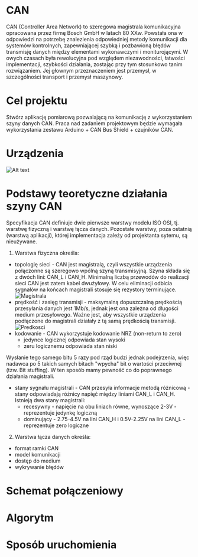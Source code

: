# CAN
CAN (Controller Area Network) to szeregowa magistrala komunikacyjna opracowana przez firmę Bosch GmbH w latach 80 XXw. Powstała ona w odpowiedzi na potrzebę znalezienia odpowiedniej metody komunikacji dla systemów kontrolnych, zapewniającej szybką i pozbawioną błędów transmisję danych między elementami wykonawczymi i moniturojącymi. W owych czasach była rewolucyjna pod względem niezawodności, łatwości implementacji, szybkości działania, zostając przy tym stosunkowo tanim rozwiązaniem. Jej głownym przeznaczeniem jest przemysł, w szczególności transport i przemysł maszynowy. 
# Cel projektu
Stwórz aplikację pomiarową pozwalającą na komunikację z wykorzystaniem szyny danych CAN. Praca nad zadaniem projektowym będzie wymagała wykorzystania zestawu Arduino + CAN Bus Shield + czujników CAN.
# Urządzenia
![Alt text](http://smartrobots.pl/image/cache/catalog/arduino/leonardo-1-800x800.jpg "Arduino Leonardo")
# Podstawy teoretyczne działania szyny CAN
Specyfikacja CAN definiuje dwie pierwsze warstwy modelu ISO OSI, tj. warstwę fizyczną i warstwę łącza danych. Pozostałe warstwy, poza ostatnią (warstwą aplikacji), której implementacja zależy od projektanta sytemu, są nieużywane. 
1. Warstwa fizyczna określa:
  - topologię sieci - CAN jest magistralą, czyli wszystkie urządzenia połączonne są szeregowo wpólną szyną transmisyjną. Szyna składa się z dwóch lini: CAN_L i CAN_H. Minimalną liczbą przewodów do realizacji sieci CAN jest zatem kabel dwużyłowy. W celu eliminacji odbicia sygnałów na końcach magistrali stosuje się rezystory terminujące.
  ![Magistrala](http://mikrokontroler.pl/wp-content/uploads/artykuly/Interfejs_komunikacyjny_CAN_podstawy/rys3.jpg)
  - prędkość i zasięg transmisji - maksymalną dopuszczalną prędkością przesyłania danych jest 1Mb/s, jednak jest ona zależna od długości medium przesyłowego. Ważne jest, aby wszystkie urządzenia podłączone do magistrali działały z tą samą prędkością transmisji.  
  ![Predkosci](http://mikrokontroler.pl/wp-content/uploads/artykuly/Interfejs_komunikacyjny_CAN_podstawy/rys4.png)
  - kodowanie -  CAN wykorzystuje kodowanie NRZ (non-return to zero)
    - jedynce logicznej odpowiada stan wysoki
    - zeru logicznemu odpowiada stan niski
    
  Wysłanie tego samego bitu 5 razy pod rząd budzi jednak podejrzenia, więc nadawca po 5 takich samych bitach "wpycha" bit o wartości przeciwnej (tzw. Bit stuffing). W ten sposób mamy pewność co do poprawnego działania magistrali.
    
  - stany sygnału magistrali - CAN przesyła informacje metodą różnicową - stany odpowiadają różnicy napięć między liniami CAN_L i CAN_H. Istnieją dwa stany magistrali:
    - recesywny - napięcie na obu liniach równe, wynoszące 2-3V - reprezentuje jedynkę logiczną
    - dominujący - 2.75-4.5V na lini CAN_H i 0.5V-2.25V na lini CAN_L - reprezentuje zero logiczne
  

2. Warstwa łącza danych określa:
  - format ramki CAN
  - model komunikacji
  - dostęp do medium
  - wykrywanie błędów
# Schemat połączeniowy

# Algorytm

# Sposób uruchomienia
